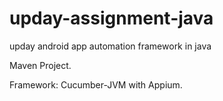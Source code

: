 # upday-assignment-java
upday android app automation framework in java

Maven Project.

Framework: Cucumber-JVM with Appium.
